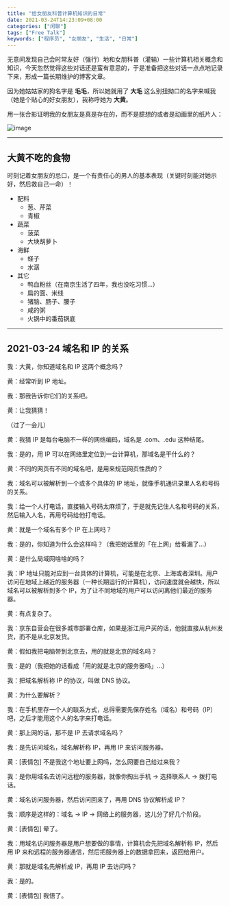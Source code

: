 ```yaml
---
title: "给女朋友科普计算机知识的日常"
date: 2021-03-24T14:23:09+08:00
categories: ["闲聊"]
tags: ["Free Talk"]
keywords: ["程序员", "女朋友", "生活", "日常"]
---
```


无意间发现自己会时常友好（强行）地和女朋科普（灌输）一些计算机相关概念和知识，今天忽然觉得这些对话还是蛮有意思的，于是准备把这些对话一点点地记录下来，形成一篇长期维护的博客文章。<!--more-->

因为她姑姑家的狗名字是 **毛毛**，所以她就用了 **大毛** 这么别扭拗口的名字来喊我（她是个贴心的好女朋友），我称呼她为 **大黄**。

用一张合影证明我的女朋友是真是存在的，而不是臆想的或者是动画里的纸片人：

![image](/images/给女朋友科普计算机知识的日常/huang-and-me.png)

---

## 大黄不吃的食物

时刻记着女朋友的忌口，是一个有责任心的男人的基本表现（关键时刻能对她示好，然后救自己一命）！

- 配料
  - 葱、芹菜
  - 青椒
- 蔬菜
  - 菠菜
  - 大块胡萝卜
- 海鲜
  - 蛏子
  - 水潺
- 其它
  - 鸭血粉丝（在南京生活了四年，我也没吃习惯...）
  - 扁的面、米线
  - 猪脑、肠子、腰子
  - 咸的粥
  - 火锅中的番茄锅底

---

## 2021-03-24 域名和 IP 的关系

我：大黄，你知道域名和 IP 这两个概念吗？

黄：经常听到 IP 地址。

我：那我告诉你它们的关系吧。

黄：让我猜猜！

（过了一会儿）

黄：我猜 IP 是每台电脑不一样的网络编码，域名是 .com、.edu 这种结尾。

我：是的，用 IP 可以在网络里定位到一台计算机，那域名是干什么的？

黄：不同的网页有不同的域名吧，是用来规范网页性质的？

我：域名可以被解析到一个或多个具体的 IP 地址，就像手机通讯录里人名和号码的关系。

我：给一个人打电话，直接输入号码太麻烦了，于是就先记住人名和号码的关系，然后输入人名，再用号码给他打电话。

黄：就是一个域名有多个 IP 在上网吗？

我：是的，你知道为什么会这样吗？（我把她话里的「在上网」给看漏了...）

黄：是什么局域网啥啥的吗？

我：IP 地址只能对应到一台具体的计算机，可能是在北京、上海或者深圳。用户访问在地域上越近的服务器（一种长期运行的计算机），访问速度就会越快，所以域名可以被解析到多个 IP，为了让不同地域的用户可以访问离他们最近的服务器。

黄：有点复杂了。

我：京东自营会在很多城市部署仓库，如果是浙江用户买的话，他就直接从杭州发货，而不是从北京发货。

黄：假如我把电脑带到北京去，用的就是北京的域名吗？

我：是的（我把她的话看成「用的就是北京的服务器吗」...）

我：把域名解析称 IP 的协议，叫做 DNS 协议。

黄：为什么要解析？

我：在手机里存一个人的联系方式，总得需要先保存姓名（域名）和号码（IP）吧，之后才能用这个人的名字来打电话。

黄：那上网的话，那不是 IP 去请求域名吗？

我：是先访问域名，域名解析称 IP，再用 IP 来访问服务器。

黄：[表情包] 不是我这个地址要上网吗，怎么网要自己给过来我？

我：是你用域名去访问远程的服务器，就像你掏出手机 -> 选择联系人 -> 拨打电话。

黄：域名访问服务器，然后访问回来了，再用 DNS 协议解析成 IP？

我：顺序是这样的：域名 -> IP -> 网络上的服务器，这儿分了好几个阶段。

黄：[表情包] 晕了。

我：用域名访问服务器是用户想要做的事情，计算机会先把域名解析称 IP，然后用 IP 来和远程的服务器通信，然后把服务器上的数据拿回来，返回给用户。

黄：那就是域名先解析成 IP，再用 IP 去访问吗？

我：是的。

黄：[表情包] 我悟了。
